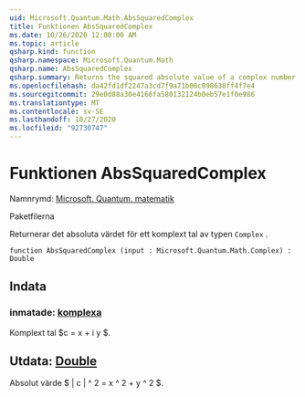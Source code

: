 ```yaml
---
uid: Microsoft.Quantum.Math.AbsSquaredComplex
title: Funktionen AbsSquaredComplex
ms.date: 10/26/2020 12:00:00 AM
ms.topic: article
qsharp.kind: function
qsharp.namespace: Microsoft.Quantum.Math
qsharp.name: AbsSquaredComplex
qsharp.summary: Returns the squared absolute value of a complex number of type `Complex`.
ms.openlocfilehash: da42fd1df2247a3cd7f9a71b06c098638ff4f7e4
ms.sourcegitcommit: 29e0d88a30e4166fa580132124b0eb57e1f0e986
ms.translationtype: MT
ms.contentlocale: sv-SE
ms.lasthandoff: 10/27/2020
ms.locfileid: "92730747"
---
```

# <a name="abssquaredcomplex-function"></a>Funktionen AbsSquaredComplex

Namnrymd: [Microsoft. Quantum. matematik](xref:Microsoft.Quantum.Math)

Paketfilerna [](https://nuget.org/packages/)


Returnerar det absoluta värdet för ett komplext tal av typen `Complex` .

```qsharp
function AbsSquaredComplex (input : Microsoft.Quantum.Math.Complex) : Double
```


## <a name="input"></a>Indata

### <a name="input--complex"></a>inmatade: [komplexa](xref:Microsoft.Quantum.Math.Complex)

Komplext tal $c = x + i y $.



## <a name="output--double"></a>Utdata: [Double](xref:microsoft.quantum.lang-ref.double)

Absolut värde $ | c | ^ 2 = x ^ 2 + y ^ 2 $.